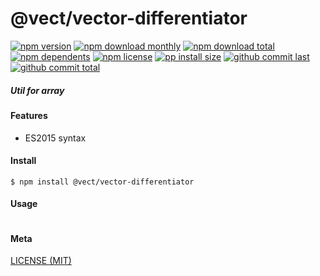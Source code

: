 # @vect/vector-differentiator

[![npm version][badge-npm-version]][url-npm]
[![npm download monthly][badge-npm-download-monthly]][url-npm]
[![npm download total][badge-npm-download-total]][url-npm]
[![npm dependents][badge-npm-dependents]][url-github]
[![npm license][badge-npm-license]][url-npm]
[![pp install size][badge-pp-install-size]][url-pp]
[![github commit last][badge-github-last-commit]][url-github]
[![github commit total][badge-github-commit-count]][url-github]

[//]: <> (Shields)
[badge-npm-version]: https://flat.badgen.net/npm/v/@vect/vector-differentiator
[badge-npm-download-monthly]: https://flat.badgen.net/npm/dm/@vect/vector-differentiator
[badge-npm-download-total]:https://flat.badgen.net/npm/dt/@vect/vector-differentiator
[badge-npm-dependents]: https://flat.badgen.net/npm/dependents/@vect/vector-differentiator
[badge-npm-license]: https://flat.badgen.net/npm/license/@vect/vector-differentiator
[badge-pp-install-size]: https://flat.badgen.net/packagephobia/install/@vect/vector-differentiator
[badge-github-last-commit]: https://flat.badgen.net/github/last-commit/hoyeungw/vect
[badge-github-commit-count]: https://flat.badgen.net/github/commits/hoyeungw/vect

[//]: <> (Link)
[url-npm]: https://npmjs.org/package/@vect/vector-differentiator
[url-pp]: https://packagephobia.now.sh/result?prev=@vect/vector-differentiator
[url-github]: https://github.com/hoyeungw/vect

##### Util for array

#### Features

- ES2015 syntax

#### Install
```console
$ npm install @vect/vector-differentiator
```

#### Usage
```js
```

#### Meta
[LICENSE (MIT)](LICENSE)

